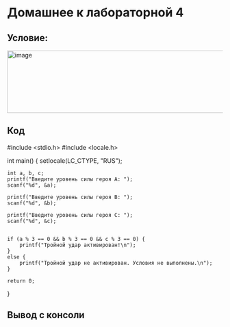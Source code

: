 # Домашнее к лабораторной 4 
## Условие:
<img width="1417" height="146" alt="image" src="https://github.com/user-attachments/assets/317e91e3-d290-4ee6-8508-70dfc305dbb5" />

## Код
#include <stdio.h>
#include <locale.h>

int main() {
    setlocale(LC_CTYPE, "RUS");

    int a, b, c;
    printf("Введите уровень силы героя A: ");
    scanf("%d", &a);

    printf("Введите уровень силы героя B: ");
    scanf("%d", &b);

    printf("Введите уровень силы героя C: ");
    scanf("%d", &c);


    if (a % 3 == 0 && b % 3 == 0 && c % 3 == 0) {
        printf("Тройной удар активирован!\n");
    }
    else {
        printf("Тройной удар не активирован. Условия не выполнены.\n");
    }

    return 0;
}
## Вывод с консоли


